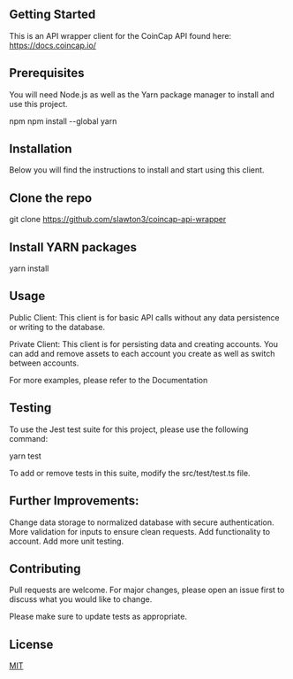 ## Getting Started
This is an API wrapper client for the CoinCap API found here: https://docs.coincap.io/

## Prerequisites
You will need Node.js as well as the Yarn package manager to install and use this project.

npm
npm install --global yarn


## Installation
Below you will find the instructions to install and start using this client.

## Clone the repo
git clone https://github.com/slawton3/coincap-api-wrapper

## Install YARN packages
yarn install


## Usage

Public Client: This client is for basic API calls without any data persistence or writing to the database.

Private Client: This client is for persisting data and creating accounts. You can add and remove assets to
each account you create as well as switch between accounts. 

For more examples, please refer to the Documentation

## Testing

To use the Jest test suite for this project, please use the following command:

yarn test

To add or remove tests in this suite, modify the src/test/test.ts file.


## Further Improvements:

Change data storage to normalized database with secure authentication.
More validation for inputs to ensure clean requests.
Add functionality to account.
Add more unit testing.

## Contributing
Pull requests are welcome. For major changes, please open an issue first to discuss what you would like to change.

Please make sure to update tests as appropriate.

## License
[MIT](https://choosealicense.com/licenses/mit/)

